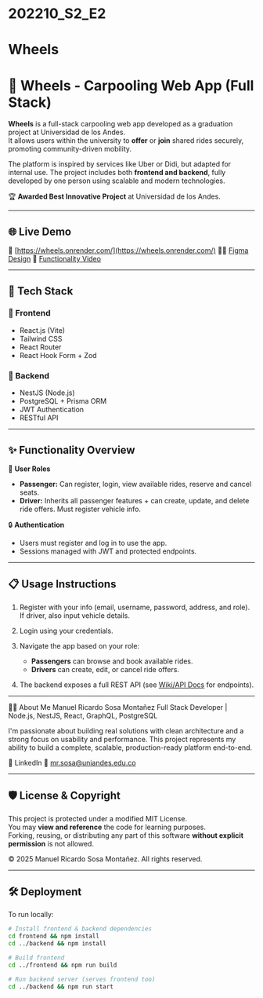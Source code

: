 # 202210_S2_E2

# Wheels

# 🚗 Wheels - Carpooling Web App (Full Stack)

**Wheels** is a full-stack carpooling web app developed as a graduation project at Universidad de los Andes.  
It allows users within the university to **offer** or **join** shared rides securely, promoting community-driven mobility.

The platform is inspired by services like Uber or Didi, but adapted for internal use. The project includes both **frontend and backend**, fully developed by one person using scalable and modern technologies.

🏆 **Awarded Best Innovative Project** at Universidad de los Andes.

---

## 🌐 Live Demo

🔗 [https://wheels.onrender.com/](https://wheels.onrender.com/)
✍🏼 [Figma Design](https://www.figma.com/design/HzNsThbmLozwM6tVZ2ximn/Wheels?node-id=0-1&t=dstsuNKq02kKr8TE-1)
🎥 [Functionality Video](https://youtu.be/GFCHY5FEaYo)  

---

## 🧠 Tech Stack

### 🔹 Frontend
- React.js (Vite)
- Tailwind CSS
- React Router
- React Hook Form + Zod

### 🔹 Backend
- NestJS (Node.js)
- PostgreSQL + Prisma ORM
- JWT Authentication
- RESTful API

---

## ✨ Functionality Overview

👤 **User Roles**
- **Passenger:** Can register, login, view available rides, reserve and cancel seats.
- **Driver:** Inherits all passenger features + can create, update, and delete ride offers. Must register vehicle info.

🔒 **Authentication**
- Users must register and log in to use the app.
- Sessions managed with JWT and protected endpoints.

---

## 📋 Usage Instructions

1. Register with your info (email, username, password, address, and role).  
   If driver, also input vehicle details.

2. Login using your credentials.

3. Navigate the app based on your role:  
   - **Passengers** can browse and book available rides.  
   - **Drivers** can create, edit, or cancel ride offers.

4. The backend exposes a full REST API (see [Wiki/API Docs](#) for endpoints).

---

👨‍💻 About Me
Manuel Ricardo Sosa Montañez
Full Stack Developer | Node.js, NestJS, React, GraphQL, PostgreSQL

I'm passionate about building real solutions with clean architecture and a strong focus on usability and performance.
This project represents my ability to build a complete, scalable, production-ready platform end-to-end.

💼 LinkedIn
📧 mr.sosa@uniandes.edu.co

---

## 🛡️ License & Copyright

This project is protected under a modified MIT License.  
You may **view and reference** the code for learning purposes.  
Forking, reusing, or distributing any part of this software **without explicit permission** is not allowed.

© 2025 Manuel Ricardo Sosa Montañez. All rights reserved.

---

## 🛠 Deployment

To run locally:

```bash
# Install frontend & backend dependencies
cd frontend && npm install
cd ../backend && npm install

# Build frontend
cd ../frontend && npm run build

# Run backend server (serves frontend too)
cd ../backend && npm run start



